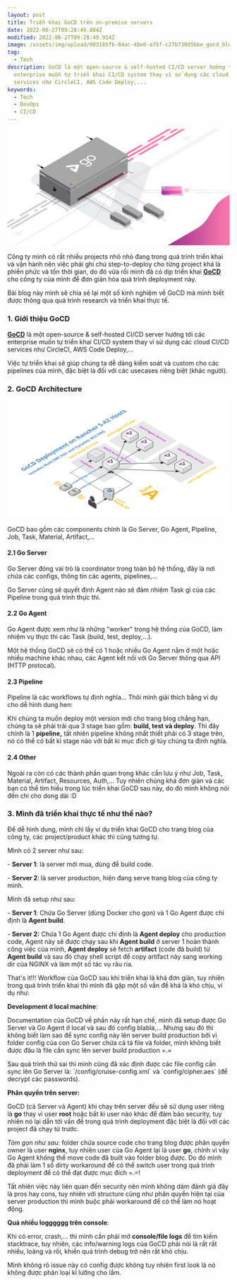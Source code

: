 ```yaml
---
layout: post
title: Triển khai GoCD trên on-premise servers
date: 2022-06-27T09:28:49.884Z
modified: 2022-06-27T09:28:49.914Z
image: /assets/img/upload/003185fb-84ac-48e0-a75f-c27b730d5bbe_gocd_blogpost-followup-2x-1-.jpg
tag:
  - Tech
description: GoCD là một open-source & self-hosted CI/CD server hướng tới các
  enterprise muốn tự triển khai CI/CD system thay vì sử dụng các cloud CI/CD
  services như CircleCI, AWS Code Deploy,...
keywords:
  - Tech
  - DevOps
  - CI/CD
---
```

![GoCD](/assets/img/upload/003185fb-84ac-48e0-a75f-c27b730d5bbe_gocd_blogpost-followup-2x-1-.jpg "GoCD")

Công ty mình có rất nhiều projects nhỏ nhỏ đang trong quá trình triển khai và vận hành nên việc phải ghi chú step-to-deploy cho từng project khá là phiền phức và tốn thời gian, do đó vừa rồi mình đã có dịp triển khai **[GoCD](https://www.gocd.org/)** cho công ty của mình để đơn giản hóa quá trình deployment này. 

Bài blog này mình sẽ chia sẻ lại một số kinh nghiệm về GoCD mà mình biết được thông qua quá trình research và triển khai thực tế.

### 1. Giới thiệu GoCD

**[GoCD](https://www.gocd.org/)** là một open-source & self-hosted CI/CD server hướng tới các enterprise muốn tự triển khai CI/CD system thay vì sử dụng các cloud CI/CD services như CircleCI, AWS Code Deploy,...

Việc tự triển khai sẽ giúp chúng ta dễ dàng kiểm soát và custom cho các pipelines của mình, đặc biệt là đối với các usecases riêng biệt (khác người).

### 2. GoCD Architecture

![GoCD Architecture](/assets/img/upload/c83f4-gocd-deployment-on-rancher-s-az-ec2-hosts.jpeg "GoCD Architecture")

GoCD bao gồm các components chính là Go Server, Go Agent, Pipeline, Job, Task, Material, Artifact,...



#### 2.1 Go Server

Go Server đóng vai trò là coordinator trong toàn bộ hệ thống, đây là nơi chứa các configs, thông tin các agents, pipelines,...

Go Server cũng sẽ quyết định Agent nào sẽ đảm nhiệm Task gì của các Pipeline trong quá trình thực thi.



#### 2.2 Go Agent

Go Agent được xem như là những "worker" trong hệ thống của GoCD, làm nhiệm vụ thực thi các Task (build, test, deploy,...).

Một hệ thống GoCD sẽ có thể có 1 hoặc nhiều Go Agent nằm ở một hoặc nhiều machine khác nhau, các Agent kết nối với Go Server thông qua API (HTTP protocal).



#### 2.3 Pipeline

Pipeline là các workflows tự định nghĩa... Thôi mình giải thích bằng ví dụ cho dễ hình dung hen:

Khi chúng ta muốn deploy một version mới cho trang blog chẳng hạn, chúng ta sẽ phải trải qua 3 stage bao gồm: **build, test và deploy**. Thì đây chính là 1 **pipeline,** tất nhiên pipeline không nhất thiết phải có 3 stage trên, nó có thể có bất kì stage nào với bất kì mục đích gì tùy chúng ta định nghĩa.



#### **2.4 Other**

Ngoài ra còn có các thành phần quan trọng khác cần lưu ý như Job, Task, Material, Artifact, Resources, Auth,... Tuy nhiên chúng khá đơn giản và các bạn có thể tìm hiểu trong lúc triển khai GoCD sau này, do đó mình không nói đến chi cho dong dài :D



### 3. Mình đã triển khai thực tế như thế nào?

Để dễ hình dung, mình chỉ lấy ví dụ triển khai GoCD cho trang blog của công ty, các project/product khác thì cũng tương tự.

Mình có 2 server như sau:

\- **Server 1**: là server mới mua, dùng để build code.

\- **Server 2**: là server production, hiện đang serve trang blog của công ty mình.

Mình đã setup như sau:

\- **Server 1**: Chứa Go Server (dùng Docker cho gọn) và 1 Go Agent được chỉ định là **Agent build**.

\- **Server 2:** Chứa 1 Go Agent được chỉ định là **Agent deploy** cho production code, Agent này sẽ được chạy sau khi **Agent build** ở server 1 hoàn thành công việc của mình, **Agent deploy** sẽ fetch **artifact** (code đã build) từ **Agent build** và sau đó chạy shell script để copy artifact này sang working dir của NGINX và làm một số tác vụ râu ria.



That's it!!! Workflow của GoCD sau khi triển khai là khá đơn giản, tuy nhiên trong quá trình triển khai thì mình đã gặp một số vấn đề khá là khó chịu, ví dụ như:

**Development ở local machine**: 

Documentation của GoCD về phần này rất hạn chế, mình đã setup được Go Server và Go Agent ở local và sau đó config blabla,... Nhưng sau đó thì không biết làm sao để sync config này lên server build production bởi vì folder config của con Go Server chứa cả tá file và folder, mình không biết được đâu là file cần sync lên server build production =.=

Sau quá trình thử sai thì mình cũng đã xác định được các file config cần sync lên Go Server là: \`/config/cruise-config.xml\` và \`config/cipher.aes\` (để decrypt các passwords).

**Phân quyền trên server:**

GoCD (cả Server và Agent) khi chạy trên server đều sẽ sử dụng user riêng là **go** thay vì user **root** hoặc bất kì user nào khác để đảm bảo security, tuy nhiên nó lại dẫn tới vấn đề trong quá trình deployment đặc biệt là đối với các project đã chạy từ trước.

*Tóm gọn như sau*: folder chứa source code cho trang blog được phân quyền owner là user **nginx**, tuy nhiên user của Go Agent lại là user **go**, chính vì vậy Go Agent không thể move code đã built vào folder blog được. Do đó mình đã phải làm 1 số dirty workaround để có thể switch user trong quá trình deployment để có thể đạt được mục đích =.=!

Tất nhiên việc này liên quan đến security nên mình không dám đánh giá đây là pros hay cons, tuy nhiên với structure cũng như phân quyền hiện tại của server production thì mình buộc phải workaround để có thể làm nó hoạt động.

**Quá nhiều logggggg trên console**:

Khi có error, crash,... thì mình cần phải mở **console/file logs** để tìm kiếm stacktrace, tuy nhiên, các info/warning logs của GoCD phải nói là rất rất nhiều, loãng và rối, khiến quá trình debug trở nên rất khó chịu.

Mình không rõ issue này có config được không tuy nhiên first look là nó không được phân loại kĩ lưỡng cho lắm.